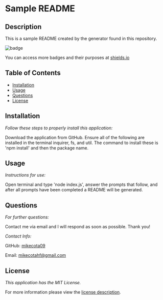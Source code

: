 # Sample README

  ## Description

  This is a sample README created by the generator found in this repository.

  ![badge](https://img.shields.io/badge/license-MITLicense-brightorange)

  You can access more badges and their purposes at [shields.io](https://shields.io)

  ## Table of Contents
  * [Installation](#installation)
  * [Usage](#usage)
  * [Questions](#questions)
  * [License](#license)
      
      
  ## Installation
      
  _Follow these steps to properly install this application:_

  Download the application from GitHub. Ensure all of the following are installed in the terminal inquirer, fs, and util. The command to install these is 'npm install' and then the package name.
        
  ## Usage

  _Instructions for use:_

  Open terminal and type 'node index.js', answer the prompts that follow, and after all prompts have been completed a README will be generated.
        
  ## Questions
        
  _For further questions:_

  Contact me via email and I will respond as soon as possible. Thank you!
    
  _Contact Info:_

  GitHub: [mikecota09](https://github.com/mikecota09)

  Email: [mikecotahf@gmail.com](mailto:mikecotahf@gmail.com)
      
  ## License
  
        
  _This application has the MIT License._
        
  For more information please view the [license description](https://choosealicense.com/licenses/mit/).
    
    
